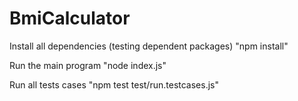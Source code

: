 # BmiCalculator

Install all dependencies (testing dependent packages) "npm install"

Run the main program "node index.js"

Run all tests cases "npm test test/run.testcases.js"
